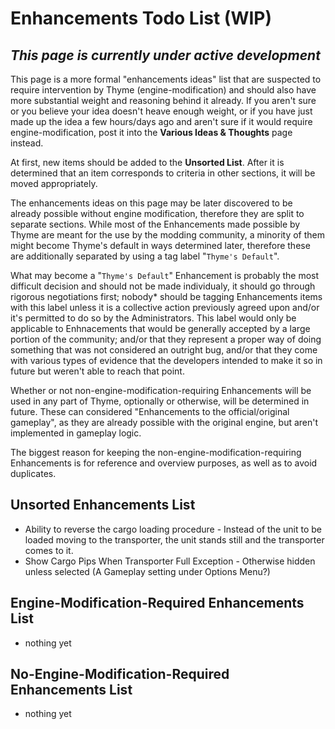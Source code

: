 # Enhancements Todo List (WIP)
## _This page is currently under active development_

This page is a more formal "enhancements ideas" list that are suspected to require intervention by Thyme (engine-modification) and should also have more substantial weight and reasoning behind it already.
If you aren't sure or you believe your idea doesn't heave enough weight, or if you have just made up the idea a few hours/days ago and aren't sure if it would require engine-modification, post it into the **Various Ideas & Thoughts** page instead.

At first, new items should be added to the **Unsorted List**. After it is determined that an item corresponds to criteria in other sections, it will be moved appropriately.

The enhancements ideas on this page may be later discovered to be already possible without engine modification, therefore they are split to separate sections. While most of the Enhancements made possible by Thyme are meant for the use by the modding community, a minority of them might become Thyme's default in ways determined later, therefore these are additionally separated by using a tag label "`Thyme's Default`".

What may become a "`Thyme's Default`" Enhancement is probably the most difficult decision and should not be made individualy, it should go through rigorous negotiations first; nobody* should be tagging Enhancements items with this label unless it is a collective action previously agreed upon and/or it's permitted to do so by the Administrators. This label would only be applicable to Enhnacements that would be generally accepted by a large portion of the community; and/or that they represent a proper way of doing something that was not considered an outright bug, and/or that they come with various types of evidence that the developers intended to make it so in future but weren't able to reach that point.

Whether or not non-engine-modification-requiring Enhancements will be used in any part of Thyme, optionally or otherwise, will be determined in future. These can considered "Enhancements to the official/original gameplay", as they are already possible with the original engine, but aren't implemented in gameplay logic.

The biggest reason for keeping the non-engine-modification-requiring Enhancements is for reference and overview purposes, as well as to avoid duplicates.

## Unsorted Enhancements List 
* Ability to reverse the cargo loading procedure - Instead of the unit to be loaded moving to the transporter, the unit stands still and the transporter comes to it.
* Show Cargo Pips When Transporter Full Exception - Otherwise hidden unless selected (A Gameplay setting under Options Menu?)

## Engine-Modification-Required Enhancements List 
* nothing yet

## No-Engine-Modification-Required Enhancements List
* nothing yet

